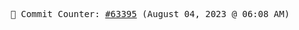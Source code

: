 <p align="center">
    <samp>
        📮 Commit Counter: <a href="https://github.com/Javascript-void0/Javascript-void0/commits/main">#63395</a> (August 04, 2023 @ 06:08 AM)
    </samp>
</p>